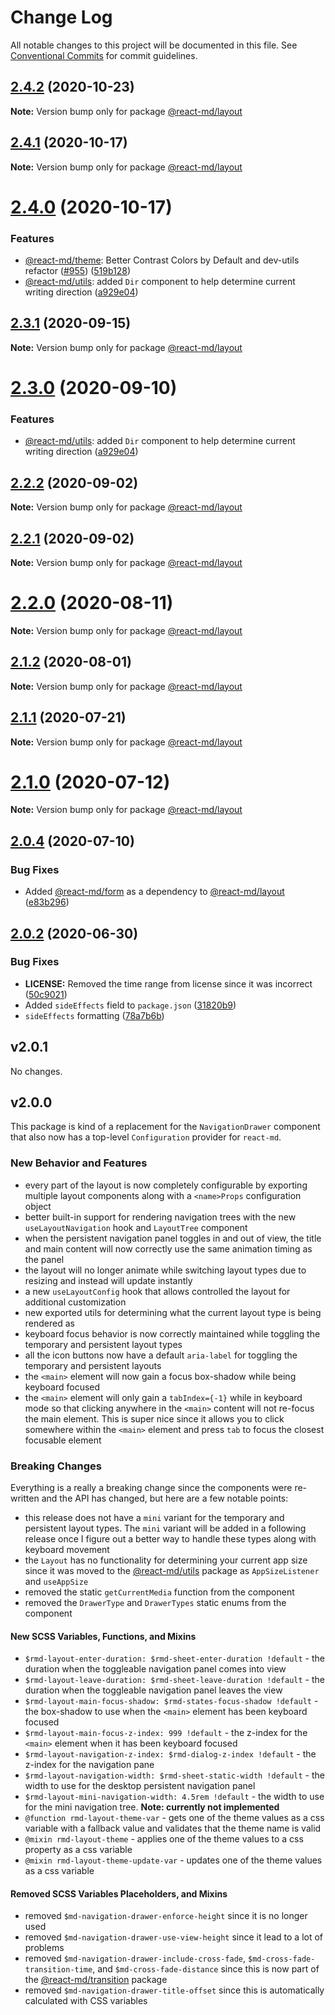 # Change Log

All notable changes to this project will be documented in this file. See
[Conventional Commits](https://conventionalcommits.org) for commit guidelines.

## [2.4.2](https://github.com/mlaursen/react-md/compare/v2.4.1...v2.4.2) (2020-10-23)

**Note:** Version bump only for package [@react-md/layout](../layout)

## [2.4.1](https://github.com/mlaursen/react-md/compare/v2.4.0...v2.4.1) (2020-10-17)

**Note:** Version bump only for package [@react-md/layout](../layout)

# [2.4.0](https://github.com/mlaursen/react-md/compare/v2.3.1...v2.4.0) (2020-10-17)

### Features

- [@react-md/theme](../theme): Better Contrast Colors by Default and dev-utils
  refactor ([#955](https://github.com/mlaursen/react-md/issues/955))
  ([519b128](https://github.com/mlaursen/react-md/commit/519b128522de944d55ff96a1e1125447665ed586))
- [@react-md/utils](../utils): added `Dir` component to help determine current
  writing direction
  ([a929e04](https://github.com/mlaursen/react-md/commit/a929e04b20bf41c3bff109714d9cf850bac99eb3))

## [2.3.1](https://github.com/mlaursen/react-md/compare/v2.3.0...v2.3.1) (2020-09-15)

**Note:** Version bump only for package [@react-md/layout](../layout)

# [2.3.0](https://github.com/mlaursen/react-md/compare/v2.2.0...v2.3.0) (2020-09-10)

### Features

- [@react-md/utils](../utils): added `Dir` component to help determine current
  writing direction
  ([a929e04](https://github.com/mlaursen/react-md/commit/a929e04b20bf41c3bff109714d9cf850bac99eb3))

## [2.2.2](https://github.com/mlaursen/react-md/compare/v2.2.1...v2.2.2) (2020-09-02)

**Note:** Version bump only for package [@react-md/layout](../layout)

## [2.2.1](https://github.com/mlaursen/react-md/compare/v2.2.0...v2.2.1) (2020-09-02)

**Note:** Version bump only for package [@react-md/layout](../layout)

# [2.2.0](https://github.com/mlaursen/react-md/compare/v2.1.2...v2.2.0) (2020-08-11)

**Note:** Version bump only for package [@react-md/layout](../layout)

## [2.1.2](https://github.com/mlaursen/react-md/compare/v2.1.1...v2.1.2) (2020-08-01)

**Note:** Version bump only for package [@react-md/layout](../layout)

## [2.1.1](https://github.com/mlaursen/react-md/compare/v2.1.0...v2.1.1) (2020-07-21)

**Note:** Version bump only for package [@react-md/layout](../layout)

# [2.1.0](https://github.com/mlaursen/react-md/compare/v2.0.4...v2.1.0) (2020-07-12)

**Note:** Version bump only for package [@react-md/layout](../layout)

## [2.0.4](https://github.com/mlaursen/react-md/compare/v2.0.3...v2.0.4) (2020-07-10)

### Bug Fixes

- Added [@react-md/form](../form) as a dependency to
  [@react-md/layout](../layout)
  ([e83b296](https://github.com/mlaursen/react-md/commit/e83b2969b38e012d27eac27b69fce506497aa79b))

## [2.0.2](https://github.com/mlaursen/react-md/compare/v2.0.1...v2.0.2) (2020-06-30)

### Bug Fixes

- **LICENSE:** Removed the time range from license since it was incorrect
  ([50c9021](https://github.com/mlaursen/react-md/commit/50c9021cedc0d642758b9fd541bb6c93d2fe1786))
- Added `sideEffects` field to `package.json`
  ([31820b9](https://github.com/mlaursen/react-md/commit/31820b9b43705e5849664500a17b6849eb6dc2a9))
- `sideEffects` formatting
  ([78a7b6b](https://github.com/mlaursen/react-md/commit/78a7b6b0e40c7daefb749835670705f21bd21720))

## v2.0.1

No changes.

## v2.0.0

This package is kind of a replacement for the `NavigationDrawer` component that
also now has a top-level `Configuration` provider for `react-md`.

### New Behavior and Features

- every part of the layout is now completely configurable by exporting multiple
  layout components along with a `<name>Props` configuration object
- better built-in support for rendering navigation trees with the new
  `useLayoutNavigation` hook and `LayoutTree` component
- when the persistent navigation panel toggles in and out of view, the title and
  main content will now correctly use the same animation timing as the panel
- the layout will no longer animate while switching layout types due to resizing
  and instead will update instantly
- a new `useLayoutConfig` hook that allows controlled the layout for additional
  customization
- new exported utils for determining what the current layout type is being
  rendered as
- keyboard focus behavior is now correctly maintained while toggling the
  temporary and persistent layout types
- all the icon buttons now have a default `aria-label` for toggling the
  temporary and persistent layouts
- the `<main>` element will now gain a focus box-shadow while being keyboard
  focused
- the `<main>` element will only gain a `tabIndex={-1}` while in keyboard mode
  so that clicking anywhere in the `<main>` content will not re-focus the main
  element. This is super nice since it allows you to click somewhere within the
  `<main>` element and press `tab` to focus the closest focusable element

### Breaking Changes

Everything is a really a breaking change since the components were re-written
and the API has changed, but here are a few notable points:

- this release does not have a `mini` variant for the temporary and persistent
  layout types. The `mini` variant will be added in a following release once I
  figure out a better way to handle these types along with keyboard movement
- the `Layout` has no functionality for determining your current app size since
  it was moved to the [@react-md/utils] package as `AppSizeListener` and
  `useAppSize`
- removed the static `getCurrentMedia` function from the component
- removed the `DrawerType` and `DrawerTypes` static enums from the component

#### New SCSS Variables, Functions, and Mixins

- `$rmd-layout-enter-duration: $rmd-sheet-enter-duration !default` - the
  duration when the toggleable navigation panel comes into view
- `$rmd-layout-leave-duration: $rmd-sheet-leave-duration !default` - the
  duration when the toggleable navigation panel leaves the view
- `$rmd-layout-main-focus-shadow: $rmd-states-focus-shadow !default` - the
  box-shadow to use when the `<main>` element has been keyboard focused
- `$rmd-layout-main-focus-z-index: 999 !default` - the z-index for the `<main>`
  element when it has been keyboard focused
- `$rmd-layout-navigation-z-index: $rmd-dialog-z-index !default` - the z-index
  for the navigation pane
- `$rmd-layout-navigation-width: $rmd-sheet-static-width !default` - the width
  to use for the desktop persistent navigation panel
- `$rmd-layout-mini-navigation-width: 4.5rem !default` - the width to use for
  the mini navigation tree. **Note: currently not implemented**
- `@function rmd-layout-theme-var` - gets one of the theme values as a css
  variable with a fallback value and validates that the theme name is valid
- `@mixin rmd-layout-theme` - applies one of the theme values to a css property
  as a css variable
- `@mixin rmd-layout-theme-update-var` - updates one of the theme values as a
  css variable

#### Removed SCSS Variables Placeholders, and Mixins

- removed `$md-navigation-drawer-enforce-height` since it is no longer used
- removed `$md-navigation-drawer-use-view-height` since it lead to a lot of
  problems
- removed `$md-navigation-drawer-include-cross-fade`,
  `$md-cross-fade-transition-time`, and `$md-cross-fade-distance` since this is
  now part of the [@react-md/transition] package
- removed `$md-navigation-drawer-title-offset` since this is automatically
  calculated with CSS variables

[@react-md/transition]:
  https://github.com/mlaursen/react-md/tree/main/packages/transition
[@react-md/utils]: https://github.com/mlaursen/react-md/tree/main/packages/utils
